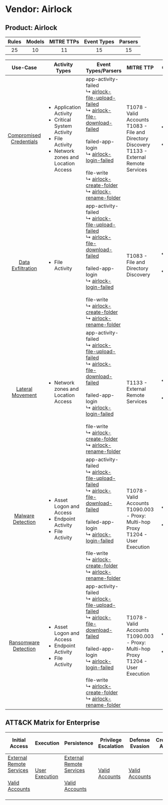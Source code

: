 Vendor: Airlock
===============
Product: Airlock
----------------
| Rules | Models | MITRE TTPs | Event Types | Parsers |
|:-----:|:------:|:----------:|:-----------:|:-------:|
|  25   |   10   |     11     |     15      |   15    |

|                                 Use-Case                                  | Activity Types                                                                                                                          | Event Types/Parsers                                                                                                                                                                                                                                                                                                                                                                                                                                                                                             | MITRE TTP                                                                                              | Content                                             |
|:-------------------------------------------------------------------------:| --------------------------------------------------------------------------------------------------------------------------------------- | --------------------------------------------------------------------------------------------------------------------------------------------------------------------------------------------------------------------------------------------------------------------------------------------------------------------------------------------------------------------------------------------------------------------------------------------------------------------------------------------------------------- | ------------------------------------------------------------------------------------------------------ | --------------------------------------------------- |
| [Compromised Credentials](../UseCases/usecase_compromised_credentials.md) | <ul><li>Application Activity</li><li>Critical System Activity</li><li>File Activity</li><li>Network zones and Location Access</li></ul> |  app-activity-failed<br> ↳ [airlock-file-upload-failed](../Parsers/parserContent_airlock-file-upload-failed.md)<br> ↳ [airlock-file-download-failed](../Parsers/parserContent_airlock-file-download-failed.md)<br><br> failed-app-login<br> ↳ [airlock-login-failed](../Parsers/parserContent_airlock-login-failed.md)<br><br> file-write<br> ↳ [airlock-create-folder](../Parsers/parserContent_airlock-create-folder.md)<br> ↳ [airlock-rename-folder](../Parsers/parserContent_airlock-rename-folder.md)<br> | T1078 - Valid Accounts<br>T1083 - File and Directory Discovery<br>T1133 - External Remote Services<br> | <ul><li>7 Rules</li></ul><ul><li>4 Models</li></ul> |
|       [Data Exfiltration](../UseCases/usecase_data_exfiltration.md)       | <ul><li>File Activity</li></ul>                                                                                                         |  app-activity-failed<br> ↳ [airlock-file-upload-failed](../Parsers/parserContent_airlock-file-upload-failed.md)<br> ↳ [airlock-file-download-failed](../Parsers/parserContent_airlock-file-download-failed.md)<br><br> failed-app-login<br> ↳ [airlock-login-failed](../Parsers/parserContent_airlock-login-failed.md)<br><br> file-write<br> ↳ [airlock-create-folder](../Parsers/parserContent_airlock-create-folder.md)<br> ↳ [airlock-rename-folder](../Parsers/parserContent_airlock-rename-folder.md)<br> | T1083 - File and Directory Discovery<br>                                                               | <ul><li>3 Rules</li></ul><ul><li>3 Models</li></ul> |
|        [Lateral Movement](../UseCases/usecase_lateral_movement.md)        | <ul><li>Network zones and Location Access</li></ul>                                                                                     |  app-activity-failed<br> ↳ [airlock-file-upload-failed](../Parsers/parserContent_airlock-file-upload-failed.md)<br> ↳ [airlock-file-download-failed](../Parsers/parserContent_airlock-file-download-failed.md)<br><br> failed-app-login<br> ↳ [airlock-login-failed](../Parsers/parserContent_airlock-login-failed.md)<br><br> file-write<br> ↳ [airlock-create-folder](../Parsers/parserContent_airlock-create-folder.md)<br> ↳ [airlock-rename-folder](../Parsers/parserContent_airlock-rename-folder.md)<br> | T1133 - External Remote Services<br>                                                                   | <ul><li>1 Rules</li></ul><ul><li>1 Models</li></ul> |
|       [Malware Detection](../UseCases/usecase_malware_detection.md)       | <ul><li>Asset Logon and Access</li><li>Endpoint Activity</li><li>File Activity</li></ul>                                                |  app-activity-failed<br> ↳ [airlock-file-upload-failed](../Parsers/parserContent_airlock-file-upload-failed.md)<br> ↳ [airlock-file-download-failed](../Parsers/parserContent_airlock-file-download-failed.md)<br><br> failed-app-login<br> ↳ [airlock-login-failed](../Parsers/parserContent_airlock-login-failed.md)<br><br> file-write<br> ↳ [airlock-create-folder](../Parsers/parserContent_airlock-create-folder.md)<br> ↳ [airlock-rename-folder](../Parsers/parserContent_airlock-rename-folder.md)<br> | T1078 - Valid Accounts<br>T1090.003 - Proxy: Multi-hop Proxy<br>T1204 - User Execution<br>             | <ul><li>7 Rules</li></ul><ul><li>1 Models</li></ul> |
|    [Ransomware Detection](../UseCases/usecase_ransomware_detection.md)    | <ul><li>Asset Logon and Access</li><li>Endpoint Activity</li><li>File Activity</li></ul>                                                |  app-activity-failed<br> ↳ [airlock-file-upload-failed](../Parsers/parserContent_airlock-file-upload-failed.md)<br> ↳ [airlock-file-download-failed](../Parsers/parserContent_airlock-file-download-failed.md)<br><br> failed-app-login<br> ↳ [airlock-login-failed](../Parsers/parserContent_airlock-login-failed.md)<br><br> file-write<br> ↳ [airlock-create-folder](../Parsers/parserContent_airlock-create-folder.md)<br> ↳ [airlock-rename-folder](../Parsers/parserContent_airlock-rename-folder.md)<br> | T1078 - Valid Accounts<br>T1090.003 - Proxy: Multi-hop Proxy<br>T1204 - User Execution<br>             | <ul><li>7 Rules</li></ul><ul><li>1 Models</li></ul> |

ATT&CK Matrix for Enterprise
----------------------------
| Initial Access                                                                                                                                   | Execution                                                           | Persistence                                                                                                                                      | Privilege Escalation                                                | Defense Evasion                                                     | Credential Access | Discovery                                                                         | Lateral Movement | Collection | Command and Control                                                                                                                       | Exfiltration | Impact |
| ------------------------------------------------------------------------------------------------------------------------------------------------ | ------------------------------------------------------------------- | ------------------------------------------------------------------------------------------------------------------------------------------------ | ------------------------------------------------------------------- | ------------------------------------------------------------------- | ----------------- | --------------------------------------------------------------------------------- | ---------------- | ---------- | ----------------------------------------------------------------------------------------------------------------------------------------- | ------------ | ------ |
| [External Remote Services](https://attack.mitre.org/techniques/T1133)<br><br>[Valid Accounts](https://attack.mitre.org/techniques/T1078)<br><br> | [User Execution](https://attack.mitre.org/techniques/T1204)<br><br> | [External Remote Services](https://attack.mitre.org/techniques/T1133)<br><br>[Valid Accounts](https://attack.mitre.org/techniques/T1078)<br><br> | [Valid Accounts](https://attack.mitre.org/techniques/T1078)<br><br> | [Valid Accounts](https://attack.mitre.org/techniques/T1078)<br><br> |                   | [File and Directory Discovery](https://attack.mitre.org/techniques/T1083)<br><br> |                  |            | [Proxy: Multi-hop Proxy](https://attack.mitre.org/techniques/T1090/003)<br><br>[Proxy](https://attack.mitre.org/techniques/T1090)<br><br> |              |        |
